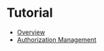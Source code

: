 ﻿# Tutorial

- [Overview](/docs/tutorial/overview)
- [Authorization Management](/docs/tutorial/authorization-management)
